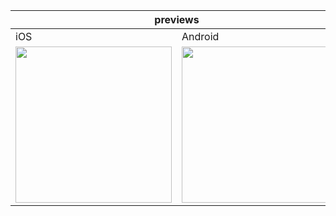 <table>
    <thead>
        <tr>
            <th colspan="2">previews</th>
        </tr>
    </thead>
    <tbody>
        <tr>
            <td>iOS</td>
            <td>Android</td>
        </tr>
        <tr>
            <td><img src='./assets/img/ios react-native/iOS react-native.gif' width='250'/>
</td>
            <td><img src='./assets/img/android react-native/android react-native.gif' width='250'/>
</td>
        </tr>
    </tbody>
</table>
